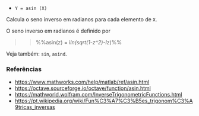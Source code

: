 * `Y = asin (X)`

Calcula o seno inverso em radianos para cada elemento de `X`.

O seno inverso em radianos é definido por

>> %%asin(z) = i*ln(sqrt(1-z^2)-I*z)%%

Veja também: `sin`, `asind`.

### Referências

* https://www.mathworks.com/help/matlab/ref/asin.html
* https://octave.sourceforge.io/octave/function/asin.html
* https://mathworld.wolfram.com/InverseTrigonometricFunctions.html
* https://pt.wikipedia.org/wiki/Fun%C3%A7%C3%B5es_trigonom%C3%A9tricas_inversas
